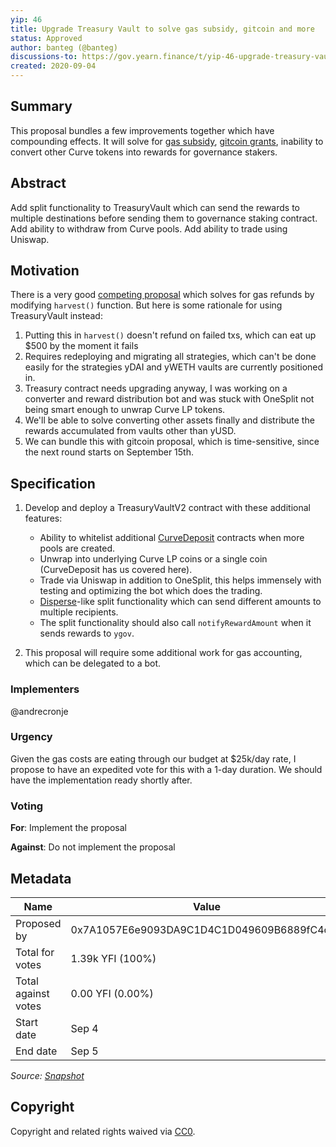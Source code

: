 ```yaml
---
yip: 46
title: Upgrade Treasury Vault to solve gas subsidy, gitcoin and more
status: Approved
author: banteg (@banteg)
discussions-to: https://gov.yearn.finance/t/yip-46-upgrade-treasury-vault-to-solve-gas-subsidy-gitcoin-and-more/4732
created: 2020-09-04
---
```


## Summary

This proposal bundles a few improvements together which have compounding effects. It will solve for [gas subsidy](https://gov.yearn.finance/t/gas-costs-are-too-damn-high/4655), [gitcoin grants](https://gov.yearn.finance/t/direct-of-rewards-towards-ethereum-public-goods-funding/3699), inability to convert other Curve tokens into rewards for governance stakers.

## Abstract

Add split functionality to TreasuryVault which can send the rewards to multiple destinations before sending them to governance staking contract. Add ability to withdraw from Curve pools. Add ability to trade using Uniswap.

## Motivation

There is a very good [competing proposal](https://gov.yearn.finance/t/proposal-change-vault-harvest-function-to-reward-function-caller/4726) which solves for gas refunds by modifying `harvest()` function. But here is some rationale for using TreasuryVault instead:

1. Putting this in `harvest()` doesn't refund on failed txs, which can eat up $500 by the moment it fails
2. Requires redeploying and migrating all strategies, which can't be done easily for the strategies yDAI and yWETH vaults are currently positioned in.
3. Treasury contract needs upgrading anyway, I was working on a converter and reward distribution bot and was stuck with OneSplit not being smart enough to unwrap Curve LP tokens.
4. We'll be able to solve converting other assets finally and distribute the rewards accumulated from vaults other than yUSD.
5. We can bundle this with gitcoin proposal, which is time-sensitive, since the next round starts on September 15th.

## Specification

1. Develop and deploy a TreasuryVaultV2 contract with these additional features:

   - Ability to whitelist additional [CurveDeposit](https://www.curve.fi/contracts) contracts when more pools are created.
   - Unwrap into underlying Curve LP coins or a single coin (CurveDeposit has us covered here).
   - Trade via Uniswap in addition to OneSplit, this helps immensely with testing and optimizing the bot which does the trading.
   - [Disperse](https://disperse.app)-like split functionality which can send different amounts to multiple recipients.
   - The split functionality should also call `notifyRewardAmount` when it sends rewards to `ygov`.

2. This proposal will require some additional work for gas accounting, which can be delegated to a bot.

### Implementers

@andrecronje

### Urgency

Given the gas costs are eating through our budget at $25k/day rate, I propose to have an expedited vote for this with a 1-day duration. We should have the implementation ready shortly after.

### Voting

**For**: Implement the proposal

**Against**: Do not implement the proposal

## Metadata

| Name                | Value                                      |
| ------------------- | ------------------------------------------ |
| Proposed by         | 0x7A1057E6e9093DA9C1D4C1D049609B6889fC4c67 |
| Total for votes     | 1.39k YFI (100%)                           |
| Total against votes | 0.00 YFI (0.00%)                           |
| Start date          | Sep 4                                      |
| End date            | Sep 5                                      |

_Source: [Snapshot](https://yearn.snapshot.page/#/yearn/proposal/QmaWoU9y6P1P7FTc4dH8gwoorwdMXM2oZbGLGRePM3MfUV)_

## Copyright

Copyright and related rights waived via [CC0](https://creativecommons.org/publicdomain/zero/1.0/).
